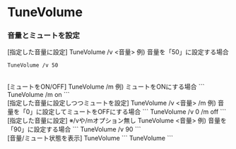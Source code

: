 # TuneVolume

### 音量とミュートを設定
[指定した音量に設定]
TuneVolume /v <音量>
例) 音量を「50」に設定する場合
```
TuneVolume /v 50
```
<br>
[ミュートをON/OFF]
TuneVolume /m <ON/OFF>
例) ミュートをONにする場合
```
TuneVolume /m on
```
<br>
[指定した音量に設定しつつミュートを設定]
TuneVolume /v <音量> /m <ON/OFF>
例) 音量を「0」に設定してミュートをOFFにする場合
```
TuneVolume /v 0 /m off
```
<br>
[指定した音量に設定] ※/vや/mオプション無し
TuneVolume <音量>
例) 音量を「90」に設定する場合
```
TuneVolume /v 90
```
<br>
[音量/ミュート状態を表示]
TuneVolume
```
TuneVolume
```
